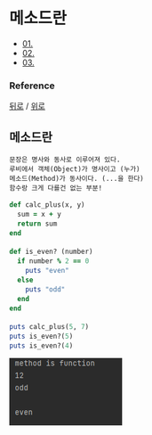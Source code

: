 # 메소드란
* [01. ](#1)
* [02. ](#2)
* [03. ](#3)

### Reference
[뒤로](../README.md) / [위로](#컨탠츠-제목)

## 메소드란
    문장은 명사와 동사로 이루어져 있다.
    루비에서 객체(Object)가 명사이고 (누가)
    메소드(Method)가 동사이다. (...을 한다)
    함수랑 크게 다를건 없는 부분!

```ruby
def calc_plus(x, y)
  sum = x + y
  return sum
end

def is_even? (number)
  if number % 2 == 0
    puts "even"
  else
    puts "odd"
  end
end

puts calc_plus(5, 7)
puts is_even?(5)
puts is_even?(4)
```
![img.png](img.png)